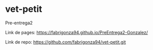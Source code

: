 # vet-petit

Pre-entrega2

Link de pages:  https://fabrigonza94.github.io/PreEntrega2-Gonzalez/

Link de repo: https://github.com/fabrigonza94/vet-petit.git
